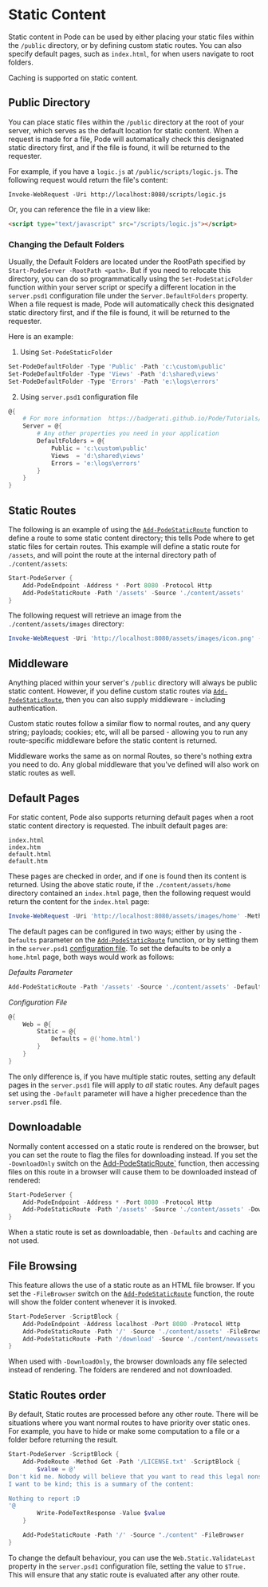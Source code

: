 # Static Content

Static content in Pode can be used by either placing your static files within the `/public` directory, or by defining custom static routes. You can also specify default pages, such as `index.html`, for when users navigate to root folders.

Caching is supported on static content.

## Public Directory

You can place static files within the `/public` directory at the root of your server, which serves as the default location for static content. When a request is made for a file, Pode will automatically check this designated static directory first, and if the file is found, it will be returned to the requester.


For example, if you have a `logic.js` at `/public/scripts/logic.js`. The following request would return the file's content:

```plain
Invoke-WebRequest -Uri http://localhost:8080/scripts/logic.js
```

Or, you can reference the file in a view like:

```html
<script type="text/javascript" src="/scripts/logic.js"></script>
```

### Changing the Default Folders

Usually, the Default Folders are located under the RootPath specified by `Start-PodeServer -RootPath <path>`.
But if you need to relocate this directory, you can do so programmatically using the `Set-PodeStaticFolder` function within your server script or specify a different location in the `server.psd1` configuration file under the `Server.DefaultFolders` property. When a file request is made, Pode will automatically check this designated static directory first, and if the file is found, it will be returned to the requester.

Here is an example:

1. Using `Set-PodeStaticFolder`

```powershell
Set-PodeDefaultFolder -Type 'Public' -Path 'c:\custom\public'
Set-PodeDefaultFolder -Type 'Views' -Path 'd:\shared\views'
Set-PodeDefaultFolder -Type 'Errors' -Path 'e:\logs\errors'
```

2. Using `server.psd1` configuration file

```powershell
@{
    # For more information  https://badgerati.github.io/Pode/Tutorials/Configuration/
    Server = @{
        # Any other properties you need in your application
        DefaultFolders = @{
            Public = 'c:\custom\public'
            Views  = 'd:\shared\views'
            Errors = 'e:\logs\errors'
        }
    }
}
```

## Static Routes

The following is an example of using the [`Add-PodeStaticRoute`](../../../../Functions/Routes/Add-PodeStaticRoute) function to define a route to some static content directory; this tells Pode where to get static files for certain routes. This example will define a static route for `/assets`, and will point the route at the internal directory path of `./content/assets`:

```powershell
Start-PodeServer {
    Add-PodeEndpoint -Address * -Port 8080 -Protocol Http
    Add-PodeStaticRoute -Path '/assets' -Source './content/assets'
}
```

The following request will retrieve an image from the `./content/assets/images` directory:

```powershell
Invoke-WebRequest -Uri 'http://localhost:8080/assets/images/icon.png' -Method Get
```

## Middleware

Anything placed within your server's `/public` directory will always be public static content. However, if you define custom static routes via [`Add-PodeStaticRoute`](../../../../Functions/Routes/Add-PodeStaticRoute), then you can also supply middleware - including authentication.

Custom static routes follow a similar flow to normal routes, and any query string; payloads; cookies; etc, will all be parsed - allowing you to run any route-specific middleware before the static content is returned.

Middleware works the same as on normal Routes, so there's nothing extra you need to do. Any global middleware that you've defined will also work on static routes as well.

## Default Pages

For static content, Pode also supports returning default pages when a root static content directory is requested. The inbuilt default pages are:

```plain
index.html
index.htm
default.html
default.htm
```

These pages are checked in order, and if one is found then its content is returned. Using the above static route, if the `./content/assets/home` directory contained an `index.html` page, then the following request would return the content for the `index.html` page:

```powershell
Invoke-WebRequest -Uri 'http://localhost:8080/assets/images/home' -Method Get
```

The default pages can be configured in two ways; either by using the `-Defaults` parameter on the [`Add-PodeStaticRoute`](../../../../Functions/Routes/Add-PodeStaticRoute) function, or by setting them in the `server.psd1` [configuration file](../../../Configuration). To set the defaults to be only a `home.html` page, both ways would work as follows:

*Defaults Parameter*
```powershell
Add-PodeStaticRoute -Path '/assets' -Source './content/assets' -Defaults @('index.html')
```

*Configuration File*
```powershell
@{
    Web = @{
        Static = @{
            Defaults = @('home.html')
        }
    }
}
```

The only difference is, if you have multiple static routes, setting any default pages in the `server.psd1` file will apply to *all* static routes. Any default pages set using the `-Default` parameter will have a higher precedence than the `server.psd1` file.

## Downloadable

Normally content accessed on a static route is rendered on the browser, but you can set the route to flag the files for downloading instead. If you set the `-DownloadOnly` switch on the  [Add-PodeStaticRoute`](../../../../Functions/Routes/Add-PodeStaticRoute) function, then accessing files on this route in a browser will cause them to be downloaded instead of rendered:

```powershell
Start-PodeServer {
    Add-PodeEndpoint -Address * -Port 8080 -Protocol Http
    Add-PodeStaticRoute -Path '/assets' -Source './content/assets' -DownloadOnly
}
```

When a static route is set as downloadable, then `-Defaults` and caching are not used.

## File Browsing

This feature allows the use of a static route as an HTML file browser. If you set the `-FileBrowser` switch on the  [`Add-PodeStaticRoute`](../../../../Functions/Routes/Add-PodeStaticRoute) function, the route will show the folder content whenever it is invoked.

```powershell
Start-PodeServer -ScriptBlock {
    Add-PodeEndpoint -Address localhost -Port 8080 -Protocol Http
    Add-PodeStaticRoute -Path '/' -Source './content/assets' -FileBrowser
    Add-PodeStaticRoute -Path '/download' -Source './content/newassets' -DownloadOnly -FileBrowser
}
```

When used with `-DownloadOnly`, the browser downloads any file selected instead of rendering. The folders are rendered and not downloaded.

## Static Routes order

By default, Static routes are processed before any other route. There will be situations where you want normal routes to have priority over static ones.
For example, you have to hide or make some computation to a file or a folder before returning the result.

```powershell
Start-PodeServer -ScriptBlock {
    Add-PodeRoute -Method Get -Path '/LICENSE.txt' -ScriptBlock {
        $value = @'
Don't kid me. Nobody will believe that you want to read this legal nonsense.
I want to be kind; this is a summary of the content:

Nothing to report :D
'@
        Write-PodeTextResponse -Value $value
    }

    Add-PodeStaticRoute -Path '/' -Source "./content" -FileBrowser
}
```

To change the default behaviour, you can use the `Web.Static.ValidateLast` property in the `server.psd1` configuration file, setting the value to `$True.` This will ensure that any static route is evaluated after any other route.
